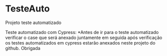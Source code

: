 # TesteAuto
Projeto teste automatizado

Teste automatizado com Cypress:
*Antes de ir para o teste automatizado verificar o case que será anexado juntamente
em seguida após verificação os testes automatizados em cypress estarão anexados neste projeto do github.
Obrigada

